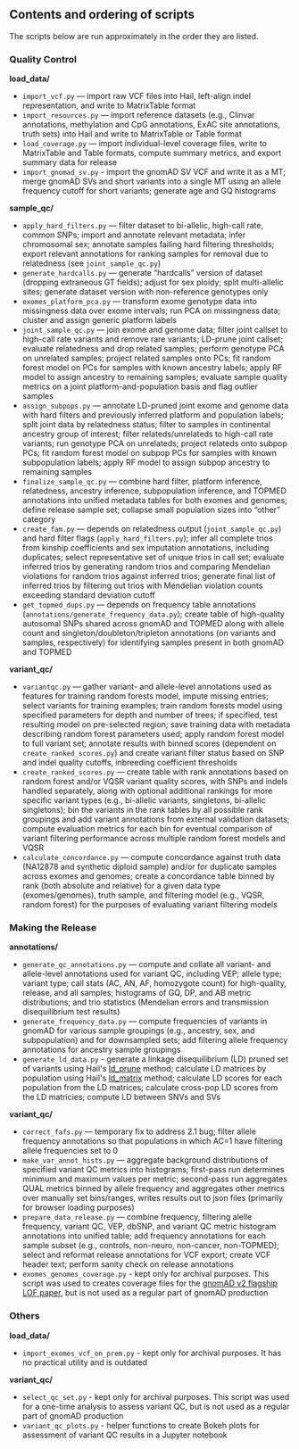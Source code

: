 ## Contents and ordering of scripts
The scripts below are run approximately in the order they are listed.

### Quality Control
**load_data/**
* `import_vcf.py` — import raw VCF files into Hail, left-align indel representation, and write to MatrixTable format 
* `import_resources.py` — import reference datasets (e.g., Clinvar annotations, methylation and CpG annotations, ExAC site annotations, truth sets) into Hail and write to MatrixTable or Table format
* `load_coverage.py` — import individual-level coverage files, write to MatrixTable and Table formats, compute summary metrics, and export summary data for release
* `import_gnomad_sv.py` - import the gnomAD SV VCF and write it as a MT; merge gnomAD SVs and short variants into a single MT using an allele frequency cutoff for short variants; generate age and GQ histograms

**sample_qc/**
* `apply_hard_filters.py` — filter dataset to bi-allelic, high-call rate, common SNPs; import and annotate relevant metadata; infer chromosomal sex; annotate samples failing hard filtering thresholds; export relevant annotations for ranking samples for removal due to relatedness (see `joint_sample_qc.py`)
* `generate_hardcalls.py` — generate “hardcalls” version of dataset (dropping extraneous GT fields); adjust for sex ploidy; split multi-allelic sites; generate dataset version with non-reference genotypes only
* `exomes_platform_pca.py` — transform exome genotype data into missingness data over exome intervals; run PCA on missingness data; cluster and assign generic platform labels
* `joint_sample_qc.py` — join exome and genome data; filter joint callset to high-call rate variants and remove rare variants; LD-prune joint callset; evaluate relatedness and drop related samples; perform genotype PCA on unrelated samples; project related samples onto PCs; fit random forest model on PCs for samples with known ancestry labels; apply RF model to assign ancestry to remaining samples; evaluate sample quality metrics on a joint platform-and-population basis and flag outlier samples
* `assign_subpops.py` — annotate LD-pruned joint exome and genome data with hard filters and previously inferred platform and population labels; split joint data by relatedness status; filter to samples in continental ancestry group of interest; filter relateds/unrelateds to high-call rate variants; run genotype PCA on unrelateds; project relateds onto subpop PCs; fit random forest model on subpop PCs for samples with known subpopulation labels; apply RF model to assign subpop ancestry to remaining samples
* `finalize_sample_qc.py` — combine hard filter, platform inference, relatedness, ancestry inference, subpopulation inference, and TOPMED annotations into unified metadata tables for both exomes and genomes; define release sample set; collapse small population sizes into “other” category
* `create_fam.py` — depends on relatedness output (`joint_sample_qc.py`) and hard filter flags (`apply_hard_filters.py`); infer all complete trios from kinship coefficients and sex imputation annotations, including duplicates; select representative set of unique trios in call set; evaluate inferred trios by generating random trios and comparing Mendelian violations for random trios against inferred trios; generate final list of inferred trios by filtering out trios with Mendelian violation counts exceeding standard deviation cutoff
* `get_topmed_dups.py` — depends on frequency table annotations (`annotations/generate_frequency_data.py`); create table of high-quality autosomal SNPs shared across gnomAD and TOPMED along with allele count and singleton/doubleton/tripleton annotations (on variants and samples, respectively) for identifying samples present in both gnomAD and TOPMED

**variant_qc/**
* `variantqc.py` — gather variant- and allele-level annotations used as features for training random forests model, impute missing entries; select variants for training examples; train random forests model using specified parameters for depth and number of trees; if specified, test resulting model on pre-selected region; save training data with metadata describing random forest parameters used; apply random forest model to full variant set; annotate results with binned scores (dependent on `create_ranked_scores.py`) and create variant filter status based on SNP and indel quality cutoffs, inbreeding coefficient thresholds
* `create_ranked_scores.py` — create table with rank annotations based on random forest and/or VQSR variant quality scores, with SNPs and indels handled separately, along with optional additional rankings for more specific variant types (e.g., bi-allelic variants, singletons, bi-allelic singletons); bin the variants in the rank tables by all possible rank groupings and add variant annotations from external validation datasets; compute evaluation metrics for each bin for eventual comparison of variant filtering performance across multiple random forest models and VQSR
* `calculate_concordance.py` — compute concordance against truth data (NA12878 and synthetic diploid sample) and/or for duplicate samples across exomes and genomes; create a concordance table binned by rank (both absolute and relative) for a given data type (exomes/genomes), truth sample, and filtering model (e.g., VQSR, random forest) for the purposes of evaluating variant filtering models

### Making the Release
**annotations/**
* `generate_qc_annotations.py` — compute and collate all variant- and allele-level annotations used for variant QC, including VEP; allele type; variant type; call stats (AC, AN, AF, homozygote count) for high-quality, release, and all samples; histograms of GQ, DP, and AB  metric distributions; and trio statistics (Mendelian errors and transmission disequilibrium test results)
* `generate_frequency_data.py` — compute frequencies of variants in gnomAD for various sample groupings (e.g., ancestry, sex, and subpopulation) and for downsampled sets; add filtering allele frequency annotations for ancestry sample groupings
* `generate_ld_data.py` - generate a linkage disequilibrium (LD) pruned set of variants using Hail's [ld_prune](https://hail.is/docs/0.2/methods/genetics.html#hail.methods.ld_prune) method; calculate LD matrices by population using Hail's [ld_matrix](https://hail.is/docs/0.2/methods/genetics.html#hail.methods.ld_matrix) method; calculate LD scores for each population from the LD matrices; calculate cross-pop LD scores from the LD matricies; compute LD between SNVs and SVs

**variant_qc/**
* `correct_fafs.py` — temporary fix to address 2.1 bug; filter allele frequency annotations so that populations in which AC=1 have filtering allele frequencies set to 0
* `make_var_annot_hists.py` — aggregate background distributions of specified variant QC metrics into histograms; first-pass run determines minimum and maximum values per metric; second-pass run aggregates QUAL metrics binned by allele frequency and aggregates other metrics over manually set bins/ranges, writes results out to json files (primarily for browser loading purposes)
* `prepare_data_release.py` — combine frequency, filtering alelle frequency, variant QC, VEP, dbSNP, and variant QC metric histogram annotations into unified table; add frequency annotations for each sample subset (e.g., controls, non-neuro, non-cancer, non-TOPMED); select and reformat release annotations for VCF export; create VCF header text; perform sanity check on release annotations
* `exomes_genomes_coverage.py` - kept only for archival purposes. This script was used to creates coverage files for the [gnomAD v2 flagship LOF paper](https://www.nature.com/articles/s41586-020-2308-7), but is not used as a regular part of gnomAD production


### Others
**load_data/**
* `import_exomes_vcf_on_prem.py` - kept only for archival purposes. It has no practical utility and is outdated

**variant_qc/**
* `select_qc_set.py` - kept only for archival purposes. This script was used for a one-time analysis to assess variant QC, but is not used as a regular part of gnomAD production
* `variant_qc_plots.py` - helper functions to create Bokeh plots for assessment of variant QC results in a Jupyter notebook
